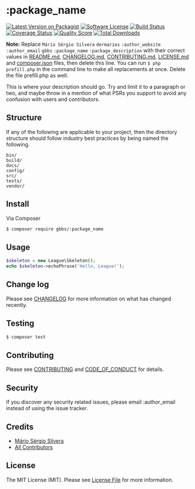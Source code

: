 # :package_name

[![Latest Version on Packagist][ico-version]][link-packagist]
[![Software License][ico-license]](LICENSE.md)
[![Build Status][ico-travis]][link-travis]
[![Coverage Status][ico-scrutinizer]][link-scrutinizer]
[![Quality Score][ico-code-quality]][link-code-quality]
[![Total Downloads][ico-downloads]][link-downloads]

**Note:** Replace ```Mário Sérgio Silvera``` ```dermarios``` ```:author_website``` ```:author_email``` ```gbbs``` ```:package_name``` ```:package_description``` with their correct values in [README.md](README.md), [CHANGELOG.md](CHANGELOG.md), [CONTRIBUTING.md](CONTRIBUTING.md), [LICENSE.md](LICENSE.md) and [composer.json](composer.json) files, then delete this line. You can run `$ php prefill.php` in the command line to make all replacements at once. Delete the file prefill.php as well.

This is where your description should go. Try and limit it to a paragraph or two, and maybe throw in a mention of what
PSRs you support to avoid any confusion with users and contributors.

## Structure

If any of the following are applicable to your project, then the directory structure should follow industry best practices by being named the following.

```
bin/        
build/
docs/
config/
src/
tests/
vendor/
```


## Install

Via Composer

``` bash
$ composer require gbbs/:package_name
```

## Usage

``` php
$skeleton = new League\Skeleton();
echo $skeleton->echoPhrase('Hello, League!');
```

## Change log

Please see [CHANGELOG](CHANGELOG.md) for more information on what has changed recently.

## Testing

``` bash
$ composer test
```

## Contributing

Please see [CONTRIBUTING](CONTRIBUTING.md) and [CODE_OF_CONDUCT](CODE_OF_CONDUCT.md) for details.

## Security

If you discover any security related issues, please email :author_email instead of using the issue tracker.

## Credits

- [Mário Sérgio Silvera][link-author]
- [All Contributors][link-contributors]

## License

The MIT License (MIT). Please see [License File](LICENSE.md) for more information.

[ico-version]: https://img.shields.io/packagist/v/gbbs/:package_name.svg?style=flat-square
[ico-license]: https://img.shields.io/badge/license-MIT-brightgreen.svg?style=flat-square
[ico-travis]: https://img.shields.io/travis/gbbs/:package_name/master.svg?style=flat-square
[ico-scrutinizer]: https://img.shields.io/scrutinizer/coverage/g/gbbs/:package_name.svg?style=flat-square
[ico-code-quality]: https://img.shields.io/scrutinizer/g/gbbs/:package_name.svg?style=flat-square
[ico-downloads]: https://img.shields.io/packagist/dt/gbbs/:package_name.svg?style=flat-square

[link-packagist]: https://packagist.org/packages/gbbs/:package_name
[link-travis]: https://travis-ci.org/gbbs/:package_name
[link-scrutinizer]: https://scrutinizer-ci.com/g/gbbs/:package_name/code-structure
[link-code-quality]: https://scrutinizer-ci.com/g/gbbs/:package_name
[link-downloads]: https://packagist.org/packages/gbbs/:package_name
[link-author]: https://github.com/dermarios
[link-contributors]: ../../contributors
